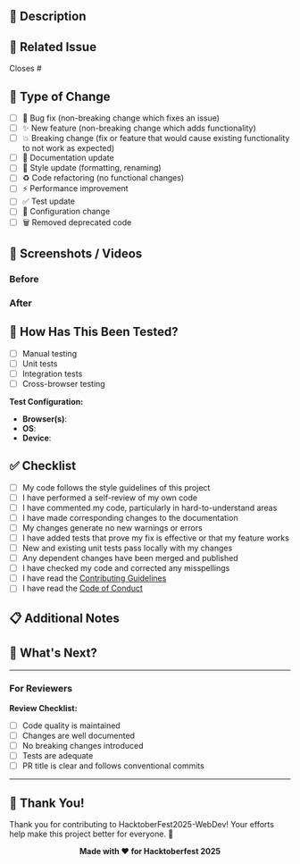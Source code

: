 ## 📝 Description
<!-- Provide a detailed description of what this PR does -->
<!-- What changes have you made? What problem does it solve? -->

## 🔗 Related Issue
<!-- Link the issue this PR addresses -->
<!-- Use "Closes #issue_number" or "Fixes #issue_number" to automatically close the issue when PR is merged -->
Closes #

## 🎯 Type of Change
<!-- Mark the relevant option with an "x" -->
- [ ] 🐛 Bug fix (non-breaking change which fixes an issue)
- [ ] ✨ New feature (non-breaking change which adds functionality)
- [ ] 💥 Breaking change (fix or feature that would cause existing functionality to not work as expected)
- [ ] 📝 Documentation update
- [ ] 🎨 Style update (formatting, renaming)
- [ ] ♻️ Code refactoring (no functional changes)
- [ ] ⚡ Performance improvement
- [ ] ✅ Test update
- [ ] 🔧 Configuration change
- [ ] 🗑️ Removed deprecated code

## 📸 Screenshots / Videos
<!-- If applicable, add screenshots or videos to help explain your changes -->
<!-- Delete this section if not applicable -->

### Before
<!-- Screenshot of the issue/old behavior -->

### After
<!-- Screenshot of the fix/new behavior -->

## 🧪 How Has This Been Tested?
<!-- Describe the tests you ran to verify your changes -->
- [ ] Manual testing
- [ ] Unit tests
- [ ] Integration tests
- [ ] Cross-browser testing

**Test Configuration:**
- **Browser(s)**: 
- **OS**: 
- **Device**: 

## ✅ Checklist
<!-- Go through this checklist and mark items with an "x" -->
- [ ] My code follows the style guidelines of this project
- [ ] I have performed a self-review of my own code
- [ ] I have commented my code, particularly in hard-to-understand areas
- [ ] I have made corresponding changes to the documentation
- [ ] My changes generate no new warnings or errors
- [ ] I have added tests that prove my fix is effective or that my feature works
- [ ] New and existing unit tests pass locally with my changes
- [ ] Any dependent changes have been merged and published
- [ ] I have checked my code and corrected any misspellings
- [ ] I have read the [Contributing Guidelines](../CONTRIBUTING.md)
- [ ] I have read the [Code of Conduct](../CODE_OF_CONDUCT.md)

## 📋 Additional Notes
<!-- Add any additional notes, concerns, or context about the PR here -->

## 🎯 What's Next?
<!-- What should happen after this PR is merged? Any follow-up tasks? -->

---

### For Reviewers
<!-- This section is for reviewers to use -->

**Review Checklist:**
- [ ] Code quality is maintained
- [ ] Changes are well documented
- [ ] No breaking changes introduced
- [ ] Tests are adequate
- [ ] PR title is clear and follows conventional commits

---

## 🙌 Thank You!
Thank you for contributing to HacktoberFest2025-WebDev! Your efforts help make this project better for everyone. 🎉

<div align="center">

**Made with ❤️ for Hacktoberfest 2025**

</div>
